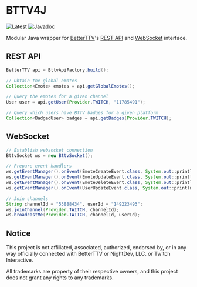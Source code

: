 # BTTV4J

[![Latest](https://img.shields.io/github/release/iProdigy/bttv4j/all.svg?style=flate&label=latest)](https://central.sonatype.com/namespace/io.github.iprodigy.bttv)
[![Javadoc](https://javadoc.io/badge2/io.github.iprodigy.bttv/bttv4j-common/javadoc.svg)](https://javadoc.io/doc/io.github.iprodigy.bttv)

Modular Java wrapper for [BetterTTV](https://betterttv.com/)'s [REST API](https://betterttv.com/developers/api) and [WebSocket](https://betterttv.com/developers/websocket) interface.

## REST API

```java
BetterTTV api = BttvApiFactory.build();

// Obtain the global emotes
Collection<Emote> emotes = api.getGlobalEmotes();

// Query the emotes for a given channel
User user = api.getUser(Provider.TWITCH, "11785491");

// Query which users have BTTV badges for a given platform
Collection<BadgedUser> badges = api.getBadges(Provider.TWITCH);
```

## WebSocket

```java
// Establish websocket connection
BttvSocket ws = new BttvSocket();

// Prepare event handlers
ws.getEventManager().onEvent(EmoteCreateEvent.class, System.out::println);
ws.getEventManager().onEvent(EmoteUpdateEvent.class, System.out::println);
ws.getEventManager().onEvent(EmoteDeleteEvent.class, System.out::println);
ws.getEventManager().onEvent(UserUpdateEvent.class, System.out::println);

// Join channels
String channelId = "53888434", userId = "149223493";
ws.joinChannel(Provider.TWITCH, channelId);
ws.broadcastMe(Provider.TWITCH, channelId, userId);
```

## Notice

This project is not affiliated, associated, authorized, endorsed by, or in any way officially connected with BetterTTV or NightDev, LLC. or Twitch Interactive.

All trademarks are property of their respective owners, and this project does not grant any rights to any trademarks.
